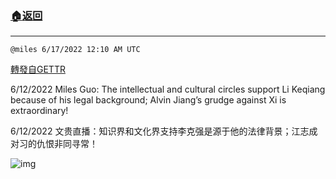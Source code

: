 ###  [:house:返回](README.md)
---


`@miles 6/17/2022 12:10 AM UTC`

[轉發自GETTR](https://gettr.com/post/p1ehqrm2d40)

6/12/2022 Miles Guo: The intellectual and cultural circles support Li Keqiang because of his legal background; Alvin Jiang’s grudge against Xi is extraordinary!

6/12/2022 文贵直播：知识界和文化界支持李克强是源于他的法律背景；江志成对习的仇恨非同寻常！



![img](https://media.gettr.com/group40/getter/2022/06/17/00/a03902ef-9b8d-52f4-f98e-388b59c041e4/out.jpg)
